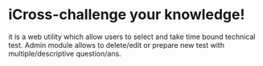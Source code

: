 # iCross-challenge your knowledge!
it is a web utility which allow users to select and take time bound technical test.
Admin module allows to delete/edit or prepare new test with multiple/descriptive question/ans.
